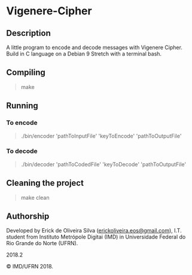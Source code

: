 # Vigenere-Cipher
## Description
A little program to encode and decode messages with Vigenere Cipher. Build in C language on a Debian 9 Stretch with a terminal bash.

## Compiling
> make

## Running
### To encode
> ./bin/encoder 'pathToInputFile' 'keyToEncode' 'pathToOutputFile'

### To decode
> ./bin/decoder 'pathToCodedFile' 'keyToDecode' 'pathToOutputFile'

## Cleaning the project
> make clean

## Authorship
Developed by Erick de Oliveira Silva (<erickoliveira.eos@gmail.com>), I.T. student from Instituto Metrópole Digitai (IMD) in Universidade Federal do Rio Grande do Norte (UFRN).

2018.2

&copy; IMD/UFRN 2018.

